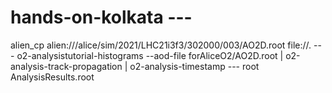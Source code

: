 # hands-on-kolkata ---
alien_cp alien:///alice/sim/2021/LHC21i3f3/302000/003/AO2D.root file://. ---
o2-analysistutorial-histograms --aod-file forAliceO2/AO2D.root | o2-analysis-track-propagation | o2-analysis-timestamp ---
root AnalysisResults.root 
